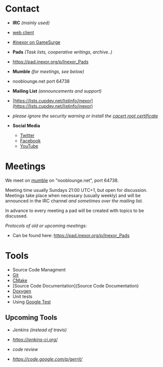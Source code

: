 # Contact

* **IRC** _(mainly used)_
 * [web client](http://irc.lc/gamesurge/inexor)
 * [#inexor on GameSurge](irc://gamesurge.net/#inexor)

* **Pads** _(Task lists, cooperative writings, archive..)_
 * https://pad.inexor.org/p/Inexor_Pads

* **Mumble** _(for meetings, see below)_
 * nooblounge.net port 64738

* **Mailing List** _(announcements and support)_
 * [https://lists.cupdev.net/listinfo/inexor](https://lists.cupdev.net/listinfo/inexor)
  * _please ignore the security warning or install the [cacert root certificate](https://www.cacert.org/index.php?id=3)_

* **Social Media** 
  * [Twitter](https://twitter.com/inexorgame)
  * [Facebook](https://www.facebook.com/inexorgame)
  * [YouTube](https://www.youtube.com/channel/UCKOcY8wxvWq8pGLcESSpfhw)

# Meetings

We meet on [mumble](http://mumble.sourceforge.net/) on "nooblounge.net", port 64738.

Meeting time usually Sundays 21:00 UTC+1, but open for discussion. 
Meetings take place when necessary (usually weekly) and will be announced in the IRC channel _and sometimes over the mailing list_.

In advance to every meeting a pad will be created with topics to be discussed.

_Protocols of old or upcoming meetings:_ 
* Can be found here: https://pad.inexor.org/p/Inexor_Pads

# Tools
* Source Code Managment
 * [Git](http://git-scm.com/)
 * [CMake](http://www.cmake.org/Wiki/CMake)
* [Source Code Documentation](Source Code Documentation)
 * [Doxygen](http://www.stack.nl/~dimitri/doxygen/)
* Unit tests
 * Using [Google Test](https://code.google.com/p/googletest/)

## Upcoming Tools
* _Jenkins (instead of travis)_
 * _https://jenkins-ci.org/_

* _code review_
 * _https://code.google.com/p/gerrit/_